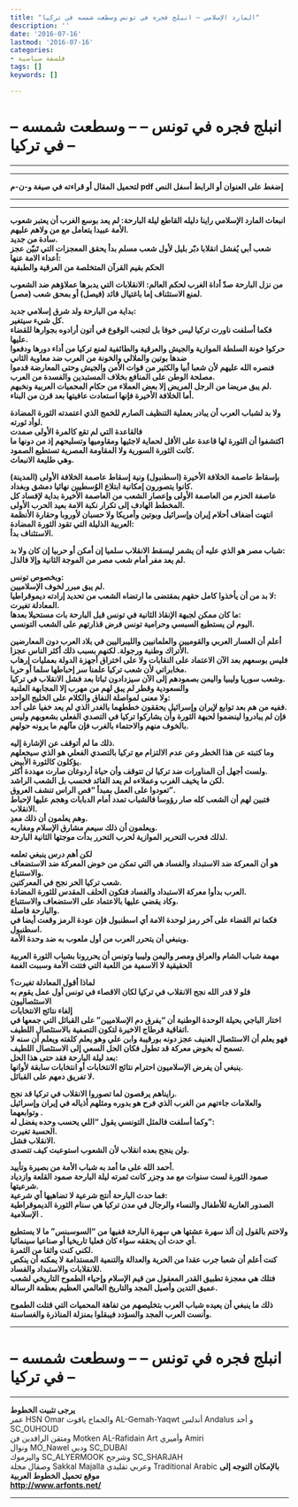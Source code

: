 ```yaml
---
title: "المارد الإسلامي – انبلج فجره في تونس وسطعت شمسه في تركيا"
description: ''
date: '2016-07-16'
lastmod: '2016-07-16'
categories:
- فلسفة سياسية
tags: []
keywords: []

---
```

# **– انبلج فجره في تونس – – وسطعت شمسه في تركيا –**

---

---

**لتحميل المقال أو قراءته في صيغة و-ن-م pdf إضغط على العنوان أو الرابط أسفل النص**

---



---

**انبعاث المارد الإسلامي راينا دليله القاطع ليلة البارحة: لم يعد بوسع الغرب أن يعتبر شعوب الأمة عبيدا يتعامل مع من ولاهم عليهم.  
سادة من جديد.  
شعب أبي يُفشل انقلابا دبّر بليل لأول شعب مسلم بدأ يحقق المعجزات التي تَبيّن عجز أعداء الامة عنها:  
الحكم بقيم القرآن المتخلصة من العرقية والطبقية**

**من نزل البارحة صدّ أداة الغرب لحكم العالم: الانقلابات التي يدبرها عملاؤهم ضد الشعوب لمنع الاستئناف إما باغتيال قائد (فيصل) أو بمحق شعب (مصر).**

**بداية من البارحة ولد شرق إسلامي جديد:  
كل شيء سيتغير.  
فكما أسلفت ناورت تركيا ليس خوفا بل لتجنب الوقوع في أتون أرادوه بجوارها للقضاء عليها.  
حركوا خونة السلطة الموازية والجيش والعرقية والطائفية لمنع تركيا من أداء دورها ودفعوا ضدها بوتين والملالي والخونة من العرب ضد معاوية الثاني  
فنصره الله عليهم لأن شعبا أبيا والكثير من قوات الأمن والجيش وحتى المعارضة قدموا مصلحة الوطن على المنافع بخلاف المستبدين والفسدة من العرب.  
لم يبق مريضا من الرجل المريض إلا بعض العملاء من حكام المحميات العربية ونخبهم.  
أما الخلافة الأخيرة فإنها استعادت عافيتها بعد قرن من البناء.**

**ولا بد لشباب العرب أن يبادر بعملية التنظيف الصارم للخمج الذي اعتمدته الثورة المضادة لوأد ثورته.  
فالقاعدة التي لم تقع كالمرة الأولى صمدت  
اكتشفوا أن الثورة لها قاعدة على الأقل لحماية لاجئيها ومقاوميها وتسليحهم إذ من دونها ما كانت الثورة السورية ولا المقاومة المصرية تستطيع الصمود.  
وهي طليعة الانبعاث.**

**بإسقاط عاصمة الخلافة الأخيرة (اسطنبول) ونية إسقاط عاصمة الخلافة الأولى (المدينة) كانوا يتصورون إمكانية ابتلاع الوُسطيين نهائيا دمشق وبغداد.  
عاصفة الحزم من العاصمة الأولى وإعصار الشعب من العاصمة الأخيرة بداية لإفساد كل المخطط الهادف إلى تكرار نكبة الامة بعيد الحرب الأولى.  
انتهت أضغاف أحلام إيران وإسرائيل وبوتين وأمريكا ولا حسبان لأوروبا وحقارة الأنظمة العربية الذليلة التي تقود الثورة المضادة:  
الاستئناف بدأ.**

**شباب مصر هو الذي عليه أن يشمر ليسقط الانقلاب سلميا إن أمكن أو حربيا إن كان ولا بد:  
لم يعد مفر أمام شعب مصر من الموجة الثانية وإلا فالذل.**

**وبخصوص تونس:  
لم يبق مبرر لخوف الإسلاميين.  
لا بد من أن يأخذوا كامل حقهم بمقتضى ما ارتضاه الشعب من تحديد إرادته ديموقراطيا:  
المعادلة تغيرت.  
ما كان ممكن لجبهة الإنقاذ الثانية في تونس قبل البارحة بات مستحيلا بعدها:  
اليوم لن يستطيع السبسي وحرامية تونس فرض قذارتهم على الشعب التونسي.**

**أعلم أن العسار العربي والقوميين والعلمانيين والليبراليين في بلاد العرب دون المعارضين الأتراك وطنية ورجولة. لكنهم بسبب ذلك أكثر الناس عجزا.  
فليس بوسعهم بعد الآن الاعتماد على النقابات ولا على اختراق أجهزة الدولة بعمليات إرهاب مخابراتي لأن شعب تركيا علمنا سر إحباطها سلما أو حربا.  
وشعب سوريا وليبيا واليمن بصمودهم إلى الآن سيزدادون ثباتا بعد فشل الانقلاب في تركيا.  
والسعودية وقطر لم يبق لهم من مهرب إلا المجابهة العلنية  
ولا معنى لمواصلة النفاق والكلام على الخليج الواحد:  
ففيه من هم بعد توابع لإيران وإسرائيل يحققون خططهما بالغدر الذي لم يعد خفيا على أحد.  
فإن لم يبادروا لينضموا لحبهة الثورة وأن يشاركوا تركيا في التصدي الفعلي بشعوبهم وليس بالخوف منهم والاحتماء بالغرب فإن مآلهم ما يرونه حولهم.**

**ذلك ما لم أتوقف عن الإشارة إليه.  
وما كتبته عن هذا الخطر وعن عدم الالتزام مع تركيا بالتصدي الفعلي هو الذي سيجعلهم يؤكلون كالثورة الأبيض.  
ولست أجهل أن المناورات ضد تركيا لن تتوقف وأن حياة أردوغان صارت مهددة أكثر.  
لكن ما يخيف الغرب وعملاءه لم يعد القائد فحسب بل الشعب الراشد.  
تعودوا على العمل بمبدأ “قص الراس تنشف العروق”.  
فتبين لهم أن الشعب كله صار رؤوسا فالشباب تمدد أمام الدبابات وهجم عليها لإحباط الانقلاب.  
وهم يعلمون أن ذلك معدِ.  
ويعلمون أن ذلك سيعم مشارق الإسلام ومغاربه.  
لذلك فحرب التحرير الموازية لحرب التحرر بدأت موجتها الثانية البارحة.**

**لكن أهم درس ينبغي تعلمه  
هو أن المعركة ضد الاستبداد والفساد هي التي تمكن من خوض المعركة ضد الاستضعاف والاستتباع.  
شعب تركيا الحر نجح في المعركتين.  
العرب بدأوا معركة الاستبداد والفساد فتكون الحلف المقدس للثورة المضادة.  
وكاد يقضي عليها بالاعتماد على الاستضعاف والاستتباع.  
والبارحة فاصلة.  
فكما تم القضاء على آخر رمز لوحدة الامة أي اسطنبول فإن عودة الرمز وقعت أيضا في اسطنبول.  
وينبغي أن يتحرر العرب من أول ملعوب به ضد وحدة الأمة.**

**مهمة شباب الشام والعراق ومصر واليمن وليبيا وتونس أن يحررونا بشباب الثورة العربية الحقيقية لا الاسمية من اللعبة التي فتتت الأمة وسببت الغمة**

**لماذا أقول المعادلة تغيرت؟  
فلو لا قدر الله نجح الانقلاب في تركيا لكان الاقصاء في تونس أول عمل يقوم به الاستئصاليون  
إلغاء نتائج الانتخابات  
اختار الباجي بحيلة الوحدة الوطنية أن “يفرق دم الإسلاميين” على القبائل التي جمعها في اتفاقية قرطاج الاخيرة لتكون التصفية بالاستئصال اللطيف.  
فهو يعلم أن الاستئصال العنيف عجز دونه بورقيبة وابن علي وهو يعلم كلفته ويعلم أن سنه لا تسمح له بخوض معركة قد تطول فكان الحل السعي إلى الاستئصال اللطيف.  
بعد ليلة البارحة فقد حتى هذا الحل:  
ينبغي أن يفرض الإسلاميون احترام نتائج الانتخابات أو انتخابات سابقة لأوانها.  
لا تفريق دمهم على القبائل.**

**رايناهم يرقصون لما تصوروا الانقلاب في تركيا قد نجح.  
والعلامات جاءتهم من الغرب الذي فرح هو بدوره ومثلهم أذياله في إيران وإسرائيل وتوابعهما .  
وكما أسلفت فالمثل التونسي يقول “اللي يحسب وحده يفضل له”:  
الحسبة تغيرت.  
الانقلاب فشل.  
ولن ينجح بعده انقلاب لأن الشعوب استوعبت كيف تتصدى.**

**أحمد الله على ما أمد به شباب الأمة من بصيرة وتأييد.  
صمود الثورة لست سنوات مع مد وجزر كانت ثمرته ليلة البارحة صمود القلعة وازدياد شرعيتها.  
فما حدث البارحة أنتج شرعية لا تضاهيها أي شرعية:  
الصدور العارية للأطفال والنساء والرجال في مدن تركيا هي سنام الثورة الديموقراطية الإسلامية .**

**ولاختم بالقول إن ألذ سهرة عشتها هي سهرة البارحة ففيها من “السوسبنس” ما لا يستطيع أي حدث أن يحققه سواء كان فعليا تاريخيا أو صناعيا سينمائيا.  
لكني كنت واثقا من الثمرة.  
كنت أعلم أن شعبا جرب عقدا من الحرية والعدالة والتنمية المستدامة لا يمكنه أن ينكص للانقلابات والاستبداد والفساد.  
فتلك هي معجزة تطبيق القدر المعقول من قيم الإسلام وإحياء الطموح التاريخي لشعب عميق التدين وأصيل المجد والتاريخ العالمي العظيم بعظمة الرسالة.**

**ذلك ما ينبغي أن يعيده شباب العرب بتخليصهم من تفاهة المحميات التي قتلت الطموح وأنست العرب المجد والسؤدد فيبقلوا بمنزلة المناذرة والغساسنة.**

---

# **– انبلج فجره في تونس – – وسطعت شمسه في تركيا –**

---

**يرجى تثبيت الخطوط**   
 عمر HSN Omar  والجماح ياقوت AL-Gemah-Yaqwt  أندلس Andalus  و أحد SC\_OUHOUD  
 ومتقن الرافدين فن Motken AL-Rafidain Art  وأميري Amiri   
 ونوال MO\_Nawel  ودبي SC\_DUBAI   
 واليرموك SC\_ALYERMOOK  وشرجح SC\_SHARJAH   
 وصقال مجلة Sakkal Majalla وعربي تقليدي Traditional Arabic  **بالإمكان التوجه إلى موقع تحميل الخطوط العربية  
 http://www.arfonts.net/**

---

###